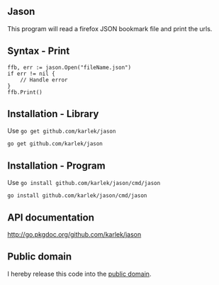 Jason
-----
This program will read a firefox JSON bookmark file and print the urls.

Syntax - Print
--------------

	ffb, err := jason.Open("fileName.json")
	if err != nil {
		// Handle error
	}
	ffb.Print()

Installation - Library
------------
Use `go get github.com/karlek/jason`
   
   `go get github.com/karlek/jason`

Installation - Program
------------
Use `go install github.com/karlek/jason/cmd/jason`
   
   `go install github.com/karlek/jason/cmd/jason`


API documentation
-----------------
http://go.pkgdoc.org/github.com/karlek/jason

Public domain
-------------
I hereby release this code into the [public domain](https://creativecommons.org/publicdomain/zero/1.0/).
